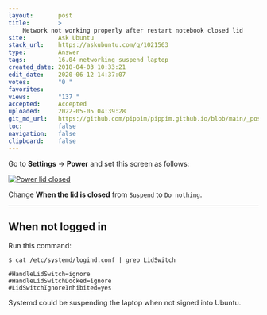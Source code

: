 ```yaml
---
layout:       post
title:        >
    Network not working properly after restart notebook closed lid
site:         Ask Ubuntu
stack_url:    https://askubuntu.com/q/1021563
type:         Answer
tags:         16.04 networking suspend laptop
created_date: 2018-04-03 10:33:21
edit_date:    2020-06-12 14:37:07
votes:        "0 "
favorites:    
views:        "137 "
accepted:     Accepted
uploaded:     2022-05-05 04:39:28
git_md_url:   https://github.com/pippim/pippim.github.io/blob/main/_posts/2018/2018-04-03-Network-not-working-properly-after-restart-notebook-closed-lid.md
toc:          false
navigation:   false
clipboard:    false
---
```


Go to **Settings** -> **Power** and set this screen as follows:

[![Power lid closed][1]][1]

Change **When the lid is closed** from `Suspend` to `Do nothing`.


----------

## When not logged in

Run this command:

``` 
$ cat /etc/systemd/logind.conf | grep LidSwitch

#HandleLidSwitch=ignore
#HandleLidSwitchDocked=ignore
#LidSwitchIgnoreInhibited=yes
```

Systemd could be suspending the laptop when not signed into Ubuntu.

  [1]: https://i.stack.imgur.com/FuGkr.png
